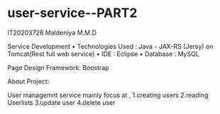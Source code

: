 # user-service--PART2

IT20203726
Maldeniya M.M.D

Service Development • Technologies Used : Java - JAX-RS (Jersy) on Tomcat(Rest full web service) • IDE : Eclipse • Database : MySQL

Page Design Framework: Boostrap

About Project:

User managemnt service  mainly focus at ,
1.creating users
2.reading Userlists
3.update user
4.delete user
